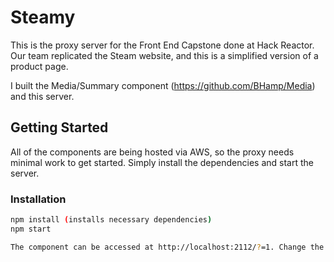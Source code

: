 # Steamy
This is the proxy server for the Front End Capstone done at Hack Reactor. Our team replicated the Steam website, and this is a simplified version of a product page.

I built the Media/Summary component (https://github.com/BHamp/Media) and this server.

## Getting Started
All of the components are being hosted via AWS, so the proxy needs minimal work to get started. Simply install the dependencies and start the server.

### Installation
```sh
npm install (installs necessary dependencies)
npm start

The component can be accessed at http://localhost:2112/?=1. Change the id number after ?= to any number between 1 and 100 to access different games. It is currently setup to use sample data, but a curated game page can be accessed with id 237.
```